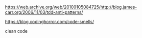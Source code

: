 https://web.archive.org/web/20100105084725/http://blog.james-carr.org/2006/11/03/tdd-anti-patterns/

https://blog.codinghorror.com/code-smells/

clean code